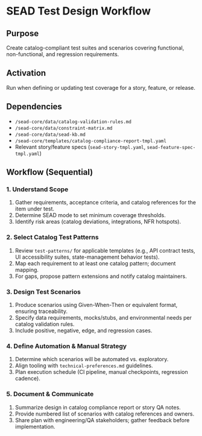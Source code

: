 <!-- Powered by SEAD-METHOD™ Core -->

# SEAD Test Design Workflow

## Purpose
Create catalog-compliant test suites and scenarios covering functional, non-functional, and regression requirements.

## Activation
Run when defining or updating test coverage for a story, feature, or release.

## Dependencies
- `/sead-core/data/catalog-validation-rules.md`
- `/sead-core/data/constraint-matrix.md`
- `/sead-core/data/sead-kb.md`
- `/sead-core/templates/catalog-compliance-report-tmpl.yaml`
- Relevant story/feature specs (`sead-story-tmpl.yaml`, `sead-feature-spec-tmpl.yaml`)

## Workflow (Sequential)

### 1. Understand Scope
1. Gather requirements, acceptance criteria, and catalog references for the item under test.
2. Determine SEAD mode to set minimum coverage thresholds.
3. Identify risk areas (catalog deviations, integrations, NFR hotspots).

### 2. Select Catalog Test Patterns
1. Review `test-patterns/` for applicable templates (e.g., API contract tests, UI accessibility suites, state-management behavior tests).
2. Map each requirement to at least one catalog pattern; document mapping.
3. For gaps, propose pattern extensions and notify catalog maintainers.

### 3. Design Test Scenarios
1. Produce scenarios using Given-When-Then or equivalent format, ensuring traceability.
2. Specify data requirements, mocks/stubs, and environmental needs per catalog validation rules.
3. Include positive, negative, edge, and regression cases.

### 4. Define Automation & Manual Strategy
1. Determine which scenarios will be automated vs. exploratory.
2. Align tooling with `technical-preferences.md` guidelines.
3. Plan execution schedule (CI pipeline, manual checkpoints, regression cadence).

### 5. Document & Communicate
1. Summarize design in catalog compliance report or story QA notes.
2. Provide numbered list of scenarios with catalog references and owners.
3. Share plan with engineering/QA stakeholders; gather feedback before implementation.
